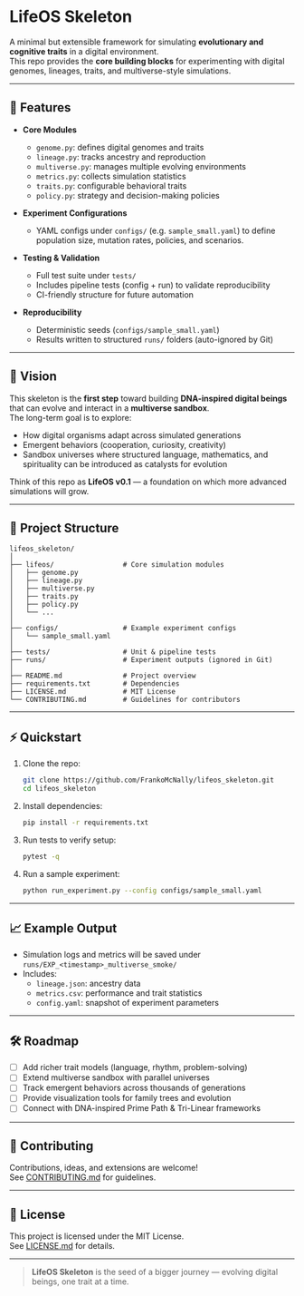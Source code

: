 # LifeOS Skeleton

A minimal but extensible framework for simulating **evolutionary and cognitive traits** in a digital environment.  
This repo provides the **core building blocks** for experimenting with digital genomes, lineages, traits, and multiverse-style simulations.

---

## 🚀 Features

- **Core Modules**
  - `genome.py`: defines digital genomes and traits
  - `lineage.py`: tracks ancestry and reproduction
  - `multiverse.py`: manages multiple evolving environments
  - `metrics.py`: collects simulation statistics
  - `traits.py`: configurable behavioral traits
  - `policy.py`: strategy and decision-making policies

- **Experiment Configurations**
  - YAML configs under `configs/` (e.g. `sample_small.yaml`) to define population size, mutation rates, policies, and scenarios.

- **Testing & Validation**
  - Full test suite under `tests/`
  - Includes pipeline tests (config + run) to validate reproducibility
  - CI-friendly structure for future automation

- **Reproducibility**
  - Deterministic seeds (`configs/sample_small.yaml`)
  - Results written to structured `runs/` folders (auto-ignored by Git)

---

## 🧬 Vision

This skeleton is the **first step** toward building **DNA-inspired digital beings** that can evolve and interact in a **multiverse sandbox**.  
The long-term goal is to explore:
- How digital organisms adapt across simulated generations  
- Emergent behaviors (cooperation, curiosity, creativity)  
- Sandbox universes where structured language, mathematics, and spirituality can be introduced as catalysts for evolution  

Think of this repo as **LifeOS v0.1** — a foundation on which more advanced simulations will grow.

---

## 📂 Project Structure

```
lifeos_skeleton/
│
├── lifeos/                 # Core simulation modules
│   ├── genome.py
│   ├── lineage.py
│   ├── multiverse.py
│   ├── traits.py
│   ├── policy.py
│   └── ...
│
├── configs/                # Example experiment configs
│   └── sample_small.yaml
│
├── tests/                  # Unit & pipeline tests
├── runs/                   # Experiment outputs (ignored in Git)
│
├── README.md               # Project overview
├── requirements.txt        # Dependencies
├── LICENSE.md              # MIT License
└── CONTRIBUTING.md         # Guidelines for contributors
```

---

## ⚡ Quickstart

1. Clone the repo:
   ```bash
   git clone https://github.com/FrankoMcNally/lifeos_skeleton.git
   cd lifeos_skeleton
   ```

2. Install dependencies:
   ```bash
   pip install -r requirements.txt
   ```

3. Run tests to verify setup:
   ```bash
   pytest -q
   ```

4. Run a sample experiment:
   ```bash
   python run_experiment.py --config configs/sample_small.yaml
   ```

---

## 📈 Example Output

- Simulation logs and metrics will be saved under `runs/EXP_<timestamp>_multiverse_smoke/`
- Includes:
  - `lineage.json`: ancestry data
  - `metrics.csv`: performance and trait statistics
  - `config.yaml`: snapshot of experiment parameters

---

## 🛠 Roadmap

- [ ] Add richer trait models (language, rhythm, problem-solving)
- [ ] Extend multiverse sandbox with parallel universes
- [ ] Track emergent behaviors across thousands of generations
- [ ] Provide visualization tools for family trees and evolution
- [ ] Connect with DNA-inspired Prime Path & Tri-Linear frameworks

---

## 🤝 Contributing

Contributions, ideas, and extensions are welcome!  
See [CONTRIBUTING.md](CONTRIBUTING.md) for guidelines.

---

## 📜 License

This project is licensed under the MIT License.  
See [LICENSE.md](LICENSE.md) for details.

---

> **LifeOS Skeleton** is the seed of a bigger journey — evolving digital beings, one trait at a time.
